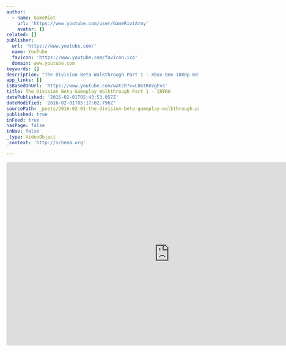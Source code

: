 ```yaml
---
author:
  - name: GameRiot
    url: 'https://www.youtube.com/user/GameRiotArmy'
    avatar: {}
related: []
publisher:
  url: 'https://www.youtube.com/'
  name: YouTube
  favicon: 'https://www.youtube.com/favicon.ico'
  domain: www.youtube.com
keywords: []
description: "The Division Beta Walkthrough Part 1 - Xbox One 1080p 60fps Tom Clancy's The Division Gameplay ►Subscribe For More :D - https://goo.gl/MWAMai ►Follow My Twitter - https://twitter.com/gameriotarmy ►Instagram - http://instagram.com/GameRiot ►Facebook - https://www.facebook.com/GameRiot ►For Cheap PSN, Microsoft Cards & PC Games - https://goo.gl/PO4hQT ►My Laptop - http://bit.ly/GameRiotsLaptop ►Gaming Chair & Wheel Stand - http://goo.gl/oMcDqx (Discount Code - gameriot5)"
app_links: []
isBasedOnUrl: 'https://www.youtube.com/watch?v=L86tRnVgFvs'
title: The Division Beta Gameplay Walkthrough Part 1 - INTRO
datePublished: '2016-02-01T05:43:53.057Z'
dateModified: '2016-02-01T05:17:02.796Z'
sourcePath: _posts/2016-02-01-the-division-beta-gameplay-walkthrough-part-1-intro.md
published: true
inFeed: true
hasPage: false
inNav: false
_type: VideoObject
_context: 'http://schema.org'

---
```

<iframe src="https://cdn.embedly.com/widgets/media.html?src=https%3A%2F%2Fwww.youtube.com%2Fembed%2FL86tRnVgFvs%3Ffeature%3Doembed&amp;url=https%3A%2F%2Fwww.youtube.com%2Fwatch%3Fv%3DL86tRnVgFvs&amp;image=https%3A%2F%2Fi.ytimg.com%2Fvi%2FL86tRnVgFvs%2Fhqdefault.jpg&amp;key=b7d04c9b404c499eba89ee7072e1c4f7&amp;type=text%2Fhtml&amp;schema=youtube" width="854" height="480" scrolling="no" frameborder="0" allowfullscreen="allowfullscreen" style=""></iframe>